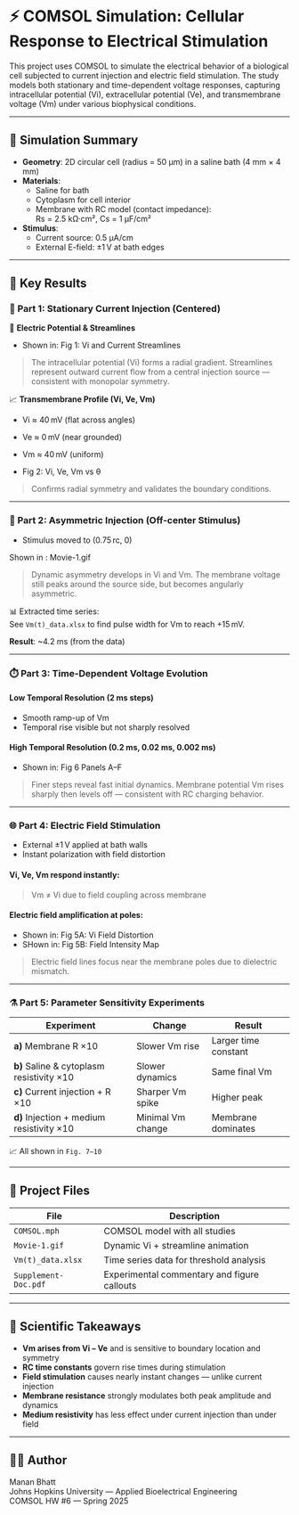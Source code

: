 # ⚡ COMSOL Simulation: Cellular Response to Electrical Stimulation

This project uses COMSOL to simulate the electrical behavior of a biological cell subjected to current injection and electric field stimulation. The study models both stationary and time-dependent voltage responses, capturing intracellular potential (Vi), extracellular potential (Ve), and transmembrane voltage (Vm) under various biophysical conditions.

---

## 🧬 Simulation Summary

- **Geometry**: 2D circular cell (radius = 50 μm) in a saline bath (4 mm × 4 mm)
- **Materials**: 
  - Saline for bath
  - Cytoplasm for cell interior
  - Membrane with RC model (contact impedance):  
    Rs = 2.5 kΩ·cm², Cs = 1 μF/cm²
- **Stimulus**: 
  - Current source: 0.5 μA/cm
  - External E-field: ±1 V at bath edges

---

## 🧪 Key Results

### 🔁 Part 1: Stationary Current Injection (Centered)

📸 **Electric Potential & Streamlines**
- Shown in: Fig 1: Vi and Current Streamlines

> The intracellular potential (Vi) forms a radial gradient. Streamlines represent outward current flow from a central injection source — consistent with monopolar symmetry.

📈 **Transmembrane Profile (Vi, Ve, Vm)**

- Vi ≈ 40 mV (flat across angles)
- Ve ≈ 0 mV (near grounded)
- Vm ≈ 40 mV (uniform)

- Fig 2: Vi, Ve, Vm vs θ

> Confirms radial symmetry and validates the boundary conditions.

---

### 🔄 Part 2: Asymmetric Injection (Off-center Stimulus)

- Stimulus moved to (0.75 rc, 0)

Shown in : Movie-1.gif

> Dynamic asymmetry develops in Vi and Vm. The membrane voltage still peaks around the source side, but becomes angularly asymmetric.

📊 Extracted time series:  
See `Vm(t)_data.xlsx` to find pulse width for Vm to reach +15 mV.

**Result**: ~4.2 ms (from the data)

---

### ⏱️ Part 3: Time-Dependent Voltage Evolution

#### Low Temporal Resolution (2 ms steps)

- Smooth ramp-up of Vm
- Temporal rise visible but not sharply resolved

#### High Temporal Resolution (0.2 ms, 0.02 ms, 0.002 ms)

- Shown in: Fig 6 Panels A–F

> Finer steps reveal fast initial dynamics. Membrane potential Vm rises sharply then levels off — consistent with RC charging behavior.

---

### 🌐 Part 4: Electric Field Stimulation

- External ±1 V applied at bath walls
- Instant polarization with field distortion

#### Vi, Ve, Vm respond instantly:
> Vm ≠ Vi due to field coupling across membrane

#### Electric field amplification at poles:

- Shown in: Fig 5A: Vi Field Distortion
- SHown in: Fig 5B: Field Intensity Map

> Electric field lines focus near the membrane poles due to dielectric mismatch.

---

### ⚗️ Part 5: Parameter Sensitivity Experiments

| Experiment | Change | Result |
|-----------|--------|--------|
| **a)** Membrane R ×10 | Slower Vm rise | Larger time constant |
| **b)** Saline & cytoplasm resistivity ×10 | Slower dynamics | Same final Vm |
| **c)** Current injection + R ×10 | Sharper Vm spike | Higher peak |
| **d)** Injection + medium resistivity ×10 | Minimal Vm change | Membrane dominates |

📈 All shown in `Fig. 7–10`

---

## 📂 Project Files

| File | Description |
|------|-------------|
| `COMSOL.mph` | COMSOL model with all studies |
| `Movie-1.gif` | Dynamic Vi + streamline animation |
| `Vm(t)_data.xlsx` | Time series data for threshold analysis |
| `Supplement-Doc.pdf` | Experimental commentary and figure callouts |

---

## 🧠 Scientific Takeaways

- **Vm arises from Vi – Ve** and is sensitive to boundary location and symmetry
- **RC time constants** govern rise times during stimulation
- **Field stimulation** causes nearly instant changes — unlike current injection
- **Membrane resistance** strongly modulates both peak amplitude and dynamics
- **Medium resistivity** has less effect under current injection than under field

---

## 👨‍🔬 Author

Manan Bhatt  
Johns Hopkins University — Applied Bioelectrical Engineering  
COMSOL HW #6 — Spring 2025
